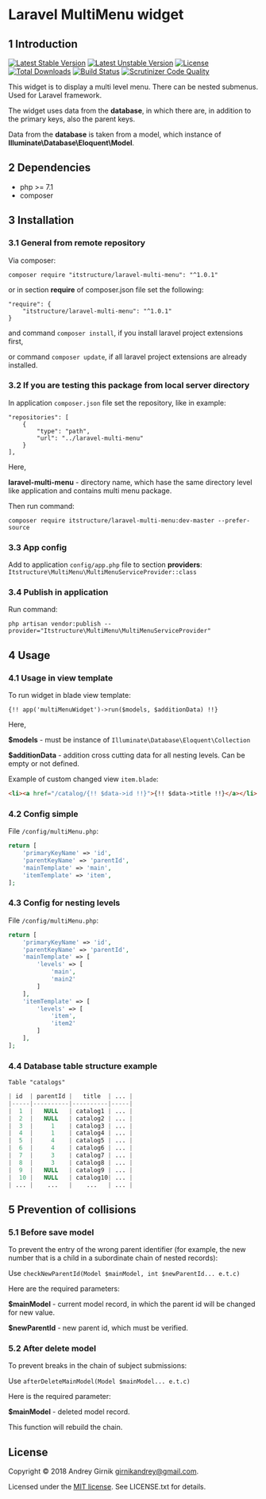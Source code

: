 Laravel MultiMenu widget
==============

1 Introduction
----------------------------

[![Latest Stable Version](https://poser.pugx.org/itstructure/laravel-multi-menu/v/stable)](https://packagist.org/packages/itstructure/laravel-multi-menu)
[![Latest Unstable Version](https://poser.pugx.org/itstructure/laravel-multi-menu/v/unstable)](https://packagist.org/packages/itstructure/laravel-multi-menu)
[![License](https://poser.pugx.org/itstructure/laravel-multi-menu/license)](https://packagist.org/packages/itstructure/laravel-multi-menu)
[![Total Downloads](https://poser.pugx.org/itstructure/laravel-multi-menu/downloads)](https://packagist.org/packages/itstructure/laravel-multi-menu)
[![Build Status](https://scrutinizer-ci.com/g/itstructure/laravel-multi-menu/badges/build.png?b=master)](https://scrutinizer-ci.com/g/itstructure/laravel-multi-menu/build-status/master)
[![Scrutinizer Code Quality](https://scrutinizer-ci.com/g/itstructure/laravel-multi-menu/badges/quality-score.png?b=master)](https://scrutinizer-ci.com/g/itstructure/laravel-multi-menu/?branch=master)

This widget is to display a multi level menu. There can be nested submenus. Used for Laravel framework.

The widget uses data from the **database**, in which there are, in addition to the primary keys, also the parent keys.

Data from the **database** is taken from a model, which instance of **Illuminate\Database\Eloquent\Model**.

2 Dependencies
----------------------------

- php >= 7.1
- composer

3 Installation
----------------------------

### 3.1 General from remote repository

Via composer:

```composer require "itstructure/laravel-multi-menu": "^1.0.1"```

or in section **require** of composer.json file set the following:
```
"require": {
    "itstructure/laravel-multi-menu": "^1.0.1"
}
```
and command ```composer install```, if you install laravel project extensions first,

or command ```composer update```, if all laravel project extensions are already installed.

### 3.2 If you are testing this package from local server directory

In application ```composer.json``` file set the repository, like in example:

```
"repositories": [
    {
        "type": "path",
        "url": "../laravel-multi-menu"
    }
],
```

Here,

**laravel-multi-menu** - directory name, which hase the same directory level like application and contains multi menu package.

Then run command:

```composer require itstructure/laravel-multi-menu:dev-master --prefer-source```

### 3.3 App config

Add to application ```config/app.php``` file to section **providers**: ```Itstructure\MultiMenu\MultiMenuServiceProvider::class```

### 3.4 Publish in application

Run command:

```php artisan vendor:publish --provider="Itstructure\MultiMenu\MultiMenuServiceProvider"```

## 4 Usage

### 4.1 Usage in view template

To run widget in blade view template:

```blade
{!! app('multiMenuWidget')->run($models, $additionData) !!}
```

Here,

**$models** - must be instance of ```Illuminate\Database\Eloquent\Collection```

**$additionData** - addition cross cutting data for all nesting levels. Can be empty or not defined.

Example of custom changed view ```item.blade```:
```html
<li><a href="/catalog/{!! $data->id !!}">{!! $data->title !!}</a></li>
```

### 4.2 Config simple

File ```/config/multiMenu.php```:
```php
return [
    'primaryKeyName' => 'id',
    'parentKeyName' => 'parentId',
    'mainTemplate' => 'main',
    'itemTemplate' => 'item',
];
```

### 4.3 Config for nesting levels

File ```/config/multiMenu.php```:
```php
return [
    'primaryKeyName' => 'id',
    'parentKeyName' => 'parentId',
    'mainTemplate' => [
        'levels' => [
            'main',
            'main2'
        ]
    ],
    'itemTemplate' => [
        'levels' => [
            'item',
            'item2'
        ]
    ],
];
```

### 4.4 Database table structure example

```Table "catalogs"```

```php
| id  | parentId |   title  | ... |
|-----|----------|----------|-----|
|  1  |   NULL   | catalog1 | ... |
|  2  |   NULL   | catalog2 | ... |
|  3  |     1    | catalog3 | ... |
|  4  |     1    | catalog4 | ... |
|  5  |     4    | catalog5 | ... |
|  6  |     4    | catalog6 | ... |
|  7  |     3    | catalog7 | ... |
|  8  |     3    | catalog8 | ... |
|  9  |   NULL   | catalog9 | ... |
|  10 |   NULL   | catalog10| ... |
| ... |    ...   |    ...   | ... |
```

## 5 Prevention of collisions

### 5.1 Before save model

To prevent the entry of the wrong parent identifier (for example, the new number that is a child in a subordinate chain of nested records):

Use ```checkNewParentId(Model $mainModel, int $newParentId... e.t.c)```

Here are the required parameters:

**$mainModel** - current model record, in which the parent id will be changed for new value.

**$newParentId** - new parent id, which must be verified.

### 5.2 After delete model

To prevent breaks in the chain of subject submissions:

Use ```afterDeleteMainModel(Model $mainModel... e.t.c)```

Here is the required parameter:

**$mainModel** - deleted model record.

This function will rebuild the chain.

License
----------------------------

Copyright © 2018 Andrey Girnik girnikandrey@gmail.com.

Licensed under the [MIT license](http://opensource.org/licenses/MIT). See LICENSE.txt for details.
